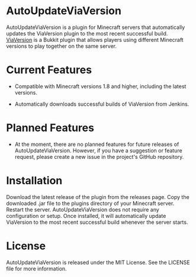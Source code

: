 # AutoUpdateViaVersion
AutoUpdateViaVersion is a plugin for Minecraft servers that automatically updates the ViaVersion plugin to the most recent successful build. [ViaVersion](https://www.spigotmc.org/resources/viaversion.19254/) is a Bukkit plugin that allows players using different Minecraft versions to play together on the same server.

# Current Features
- Compatible with Minecraft versions 1.8 and higher, including the latest versions.

- Automatically downloads successful builds of ViaVersion from Jenkins.

# Planned Features
- At the moment, there are no planned features for future releases of AutoUpdateViaVersion. However, if you have a suggestion or feature request, please create a new issue in the project's GitHub repository.

# Installation

Download the latest release of the plugin from the releases page.
Copy the downloaded .jar file to the plugins directory of your Minecraft server.
Restart the server.
AutoUpdateViaVersion does not require any configuration or setup. Once installed, it will automatically update ViaVersion to the most recent successful build whenever the server starts.


# License
AutoUpdateViaVersion is released under the MIT License. See the LICENSE file for more information.



